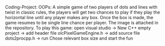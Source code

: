 Coding-Project: OOPs:
A simple game of two players of dots and lines with twist in classic rules, the players will get two chances to play if they play the horizontal line until any player makes any box. Once the box is made, the game resumes to be single line chance per player. The image is attached in the repository. To play this game: open visual studio -> New C++ empty project -> add header file olcPixelGameEngine.h -> add source file dots2procpp.h -> run Chose relevant box size and start the fun
